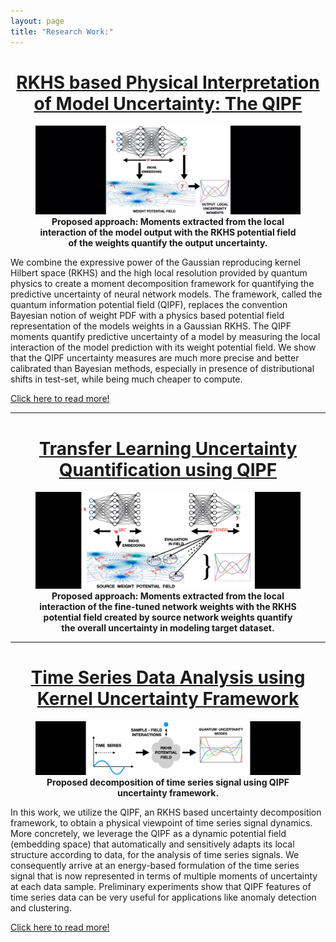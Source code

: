 ```yaml
---
layout: page
title: "Research Work:"
---
```


<style TYPE="text/css">
code.has-jax {font: inherit; font-size: 100%; background: inherit; border: inherit;}
</style>
<script type="text/x-mathjax-config">
MathJax.Hub.Config({
    tex2jax: {
        inlineMath: [['$','$'], ['\\(','\\)']],
        skipTags: ['script', 'noscript', 'style', 'textarea', 'pre'] // removed 'code' entry
    }
});
MathJax.Hub.Queue(function() {
    var all = MathJax.Hub.getAllJax(), i;
    for(i = 0; i < all.length; i += 1) {
        all[i].SourceElement().parentNode.className += ' has-jax';
    }
});
</script>
<script type="text/javascript" src="https://cdnjs.cloudflare.com/ajax/libs/mathjax/2.7.4/MathJax.js?config=TeX-AMS_HTML-full"></script>

<center> <h1> <ins>RKHS based Physical Interpretation of Model Uncertainty: The QIPF</ins> </h1> </center>
<!-- <center>
<ins>RKHS based Physical Interpretation of Model Uncertainty: The QIPF</ins>
</center>
=== -->

<figure>
<img style="float: center" src="/kk1.jpg">
<figcaption align = "center"><b>Proposed approach: Moments extracted from the local interaction of the model output with the RKHS potential field of the weights quantify the output uncertainty.</b></figcaption>
</figure>

We combine the expressive power of the Gaussian reproducing kernel Hilbert space (RKHS) and the high local resolution provided by quantum physics to create a moment decomposition framework for quantifying the predictive uncertainty of neural network models. The framework, called the quantum information potential field (QIPF), replaces the convention Bayesian notion of weight PDF with a physics based potential field representation of the models weights in a Gaussian RKHS. The QIPF moments quantify predictive uncertainty of a model by measuring the local interaction of the model prediction with its weight potential field. We show that the QIPF uncertainty measures are much more precise and better calibrated than Bayesian methods, especially in presence of distributional shifts in test-set, while being much cheaper to compute. 
<br />
<!-- <br /> -->
<!-- <br /> -->
<!-- <br /> -->
    
[Click here to read more!](/model_uq.md)
    
<!-- ## Goal:
Consider a $k$-class classification problem with training dataset $$\mathbf{D} = \{x_{i}, y_{i}\}_{i=1}^N$$ consisting of $d$-dimensional input vectors $x_i \in \mathbb{R}^d$ and the corresponding target labels $y_i \in \{1...k\}$. Assume that a point-prediction neural network with weights $\mathbf{w}$ learns an implicit distribution $p(y|x, \mathbf{w})$ and its output corresponding to a test input $$x^*$$ is $$y^*$$. **Our goal is to come up with a pseudo-probability (or uncertainty) measure for the true implicit posterior predictive PDF $$p(y^*|x^*, \mathbf{w})$$.**
<br />
<br />
The problem is further made challenging by covariate shift of the test-set so that underlying distribution of input test data changes from $p(x|\lambda)$ during training to $p(x^*|\gamma)$ during testing (where $\lambda$ and $\gamma$ are parameters of the underlying distributions), while the target conditional distribution remains the same, i.e. $$p(y|x) = p(y^*|x^*)$$.
    
<br />
    
## Approach: 
A Bayesian approach to accomplish this involves methods for approximating the posterior predictive PDF of the model (a problem of marginalization over weights): $$p(y^*|x^*, \mathbf{D}) = \int{p(y^*|x^*, \mathbf{w})p(\mathbf{w}|\mathbf{D})d\mathbf{w}}$$.
<br />
<br />
Our approach: Quantify the local gradient flow (heterogeneity) of $$p(y^*|x^*, \mathbf{w})$$. In other words, quantify how optimized weight $\mathbf{w}$ are to make predictions in the vicinity of $$y^*$$. This is done in the three steps:
    <br />
    <br />
    1. Projection (mean embedding) of weights in a Gaussian RKHS to estimate the implicit weight PDF: $$p(y^*|x^*, \mathbf{w}) \approx \psi_{\mathbf{w}}(y^*) = \frac{1}{n}\sum_{t=1}^{n}G_\sigma(w_t, y^*)$$.
    <br />
    <br />
    2. Quantification of local gradient flow of $$p(y^*|x^*, \mathbf{w})$$ using Laplacian operator based formulation: $$\nabla_y^2\psi_\mathbf{w}(y^*) \approx p(y^* + \Delta{y^*}|x^*, \mathbf{w}) - p(y^*|x^*, \mathbf{w})$$.
    <br />
    <br />
    3. Moment decomposition of $$\nabla_y^2\psi_\mathbf{w}(y^*)$$ for high resolution information extraction of heterogeneity: $$\nabla_y^2\psi_\mathbf{w}(y^*) = \psi_\mathbf{w}^0(y^*) + \lambda\psi_\mathbf{w}^1(y^*) + \lambda^2\psi_\mathbf{w}^2(y^*) + ...$$.
    <br />
    <br />
Inspired by quantum mathematics we propose to use the Schrodinger’s equation, which includes the Laplacian of the wavefunction, to estimate the local gradient flow of $\psi_\mathbf{w}$. Unlike quantum mechanics that utilizes an Hilbert space, we will be estimating the solution in a RKHS, with the great advantage that we can use the kernel trick to compute the solution in the input space, directly from samples:
    <br />
    <br />
       $$H_0^k = E_\mathbf{w}^k + (\sigma^2/2)\frac{\nabla_y^2\psi_\mathbf{w}^k}{\psi_\mathbf{w}^k}$$  &nbsp; &nbsp; &nbsp; &nbsp; &nbsp; (Visit [paper 1](https://arxiv.org/abs/2109.10888) and [paper 2](https://arxiv.org/abs/2001.11495) for derivation and more details!)
    <br />
    <br />
$k$ denotes moment index. $$\mathbf{H_0^0(y^*), H_0^1(y^*), H_0^2(y^*) ...}$$ **are the QIPF uncertainty modes evaluated at model prediction $$\mathbf{y^*}$$**. They represent the different degrees to which the weight PDF is regularized around $$y^*$$.
    
<br />
    
## Illustrative Results: 
<figure>
<img style="float: center" src="/r1.jpg" width="100%" height="100%">
<figcaption align = "center"><b>(a) QIPF modes of a sine-wave in data space. Tail regions of the PDF are seen to be efficiently quantified by QIPF modes. (b, c): Model uncertainty: (b) shows the high sensitivity of the QIPF with respect to model’s seen and unseen data regions. (c) shows it to be well calibrated with model’s regularization.</b></figcaption>
</figure>
    
<br />
    
<figure>
<img style="float: center" src="/r2.jpg" width="100%" height="100%">
<figcaption align = "center"><b>MNIST illustrative example: (a) shows the histograms of uncertainty estimates where QIPF can be seen to achieve better class-separation between correct and wrong predictions (very low overlap). (c) and (d) show corresponding error detection ROC and precision-recall curves, (e), (f) and (g) show the graphs of ROC-AUC, PR-AUC and PT-Biserial Corr. vs noise internsity. QIPF framework can be seen to have better performance.</b></figcaption>
</figure>
 
<br />

## Related Papers:
Singh, R. and Principe, J.C., 2021. **Quantifying Model Predictive Uncertainty with Perturbation Theory**. (Under Review) [(Paper Link)](https://arxiv.org/abs/2109.10888)
<details>
<summary> Abstract </summary>

<br>
We propose a framework for predictive uncertainty quantification of a neural network that replaces the conventional Bayesian notion of weight probability density function (PDF) with a physics based potential field representation of the model weights in a Gaussian reproducing kernel Hilbert space (RKHS) embedding. This allows us to use perturbation theory from quantum physics to formulate a moment decomposition problem over the model weight-output relationship. The extracted moments reveal successive degrees of regularization of the weight potential field around the local neighborhood of the model output. Such localized moments represent well the PDF tails and provide significantly greater accuracy of the model's predictive uncertainty than the central moments characterized by Bayesian and ensemble methods or their variants. We show that this consequently leads to a better ability to detect false model predictions of test data that has undergone a covariate shift away from the training PDF learned by the model. We evaluate our approach against baseline uncertainty quantification methods on several benchmark datasets that are corrupted using common distortion techniques. Our approach provides fast model predictive uncertainty estimates with much greater precision and calibration.
</details>
    
<br />
    
Singh, R. and Principe, J.C., 2021. **Toward a Kernel-Based Uncertainty Decomposition Framework for Data and Models**. Neural Computation, 33(5), pp.1164-1198. [(Paper Link)](https://arxiv.org/abs/2001.11495) 
<details>
<summary> Abstract </summary>

<br>
This letter introduces a new framework for quantifying predictive uncertainty for both data and models that relies on projecting the data into a gaussian reproducing kernel Hilbert space (RKHS) and transforming the data probability density function (PDF) in a way that quantifies the flow of its gradient as a topological potential field (quantified at all points in the sample space). This enables the decomposition of the PDF gradient flow by formulating it as a moment decomposition problem using operators from quantum physics, specifically Schrödinger's formulation. We experimentally show that the higher-order moments systematically cluster the different tail regions of the PDF, thereby providing unprecedented discriminative resolution of data regions having high epistemic uncertainty. In essence, this approach decomposes local realizations of the data PDF in terms of uncertainty moments. We apply this framework as a surrogate tool for predictive uncertainty quantification of point-prediction neural network models, overcoming various limitations of conventional Bayesian-based uncertainty quantification methods. Experimental comparisons with some established methods illustrate performance advantages that our framework exhibits.
</details> -->

---
    
<center> <h1> <ins>Transfer Learning Uncertainty Quantification using QIPF</ins> </h1> </center>
    <figure>
<img style="float: center" src="/tff.jpg">
<figcaption align = "center"><b>Proposed approach: Moments extracted from the local interaction of the fine-tuned network weights with the RKHS potential field created by source network weights quantify the overall uncertainty in modeling target dataset.</b></figcaption>
</figure>
    
---
    
<center> <h1> <ins>Time Series Data Analysis using Kernel Uncertainty Framework</ins> </h1> </center>
    
<figure>
<img style="float: center" src="/frmm.jpg">
<figcaption align = "center"><b>Proposed decomposition of time series signal using QIPF uncertainty framework.</b></figcaption>
</figure>
    
In this work, we utilize the QIPF, an RKHS based uncertainty decomposition framework, to obtain a physical viewpoint of time series signal dynamics. More concretely, we leverage the QIPF as a dynamic potential field (embedding space) that automatically and sensitively adapts its local structure according to data, for the analysis of time series signals. We consequently arrive at an energy-based formulation of the time series signal that is now represented in terms of multiple moments of uncertainty at each data sample. Preliminary experiments show that QIPF features of time series data can be very useful for applications like anomaly detection and clustering.
    
[Click here to read more!](/timeseries_uq.md)

